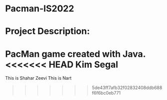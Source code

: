 # Pacman-IS2022

# Project Description:
PacMan game created with Java.
<<<<<<< HEAD
Kim Segal
=======
This is Shahar Zeevi
This is Nart
>>>>>>> 5de43ff7afb32f02832408ddb688f6f6bc0eb771
